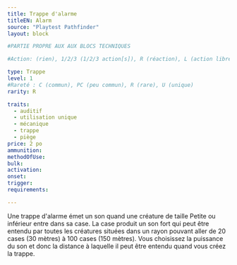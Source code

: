 ```yaml
---
title: Trappe d'alarme
titleEN: Alarm
source: "Playtest Pathfinder"
layout: block

#PARTIE PROPRE AUX AUX BLOCS TECHNIQUES

#Action: (rien), 1/2/3 (1/2/3 action[s]), R (réaction), L (action libre)

type: Trappe
level: 1
#Rareté : C (commun), PC (peu commun), R (rare), U (unique)
rarity: R

traits:
  - auditif
  - utilisation unique
  - mécanique
  - trappe
  - piège
price: 2 po
ammunition:
methodOfUse:
bulk:
activation:
onset:
trigger:
requirements:

---
```


Une trappe d'alarme émet un son quand une créature de taille Petite ou inférieur entre dans sa case. La case produit un son fort qui peut être entendu par toutes les créatures situées dans un rayon pouvant aller de 20 cases (30 mètres) à 100 cases (150 mètres). Vous choisissez la puissance du son et donc la distance à laquelle il peut être entendu quand vous créez la trappe.